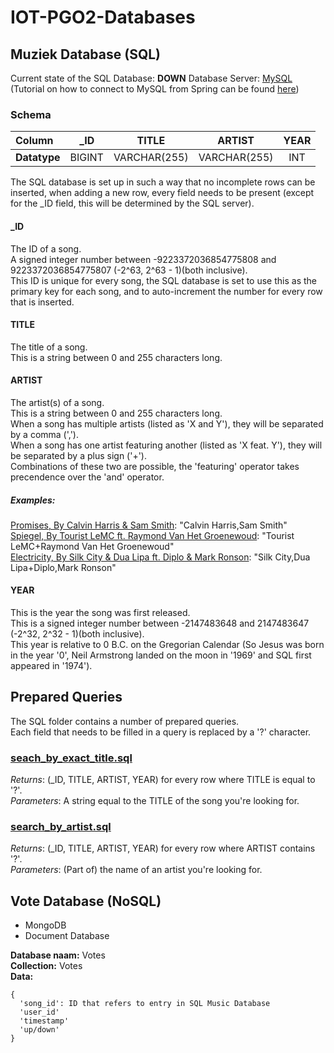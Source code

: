 # IOT-PGO2-Databases

## Muziek Database (SQL)

Current state of the SQL Database: **DOWN**
Database Server: [MySQL](https://dev.mysql.com/) (Tutorial on how to connect to MySQL from Spring can be found [here](https://spring.io/guides/gs/accessing-data-mysql/))

### Schema

| Column       | \_ID   | TITLE        | ARTIST       | YEAR     |
|:------------ |:------:|:------------:|:------------:|:--------:|
| **Datatype** | BIGINT | VARCHAR(255) | VARCHAR(255) | INT      |

The SQL database is set up in such a way that no incomplete rows can be inserted, when adding a new row, every field needs to be present (except for the \_ID field, this will be determined by the SQL server).

#### \_ID
The ID of a song.  
A signed integer number between -9223372036854775808 and 9223372036854775807 (-2^63, 2^63 - 1)(both inclusive).  
This ID is unique for every song, the SQL database is set to use this as the primary key for each song, and to auto-increment the number for every row that is inserted.  

#### TITLE
The title of a song.  
This is a string between 0 and 255 characters long.  

#### ARTIST
The artist(s) of a song.  
This is a string between 0 and 255 characters long.  
When a song has multiple artists (listed as 'X and Y'), they will be separated by a comma (',').  
When a song has one artist featuring another (listed as 'X feat. Y'), they will be separated by a plus sign ('+').  
Combinations of these two are possible, the 'featuring' operator takes precendence over the 'and' operator.  

##### Examples:
[Promises, By Calvin Harris & Sam Smith](https://www.ultratop.be/nl/song/1b4a55/Calvin-Harris-&-Sam-Smith-Promises): "Calvin Harris,Sam Smith"  
[Spiegel, By Tourist LeMC ft. Raymond Van Het Groenewoud](https://www.ultratop.be/nl/song/1b7d65/Tourist-LeMC-feat.-Raymond-van-het-Groenewoud-Spiegel): "Tourist LeMC+Raymond Van Het Groenewoud"  
[Electricity, By Silk City & Dua Lipa ft. Diplo & Mark Ronson](https://www.ultratop.be/nl/song/1b5934/Silk-City-&-Dua-Lipa-feat.-Diplo-&-Mark-Ronson-Electricity): "Silk City,Dua Lipa+Diplo,Mark Ronson"  

#### YEAR
This is the year the song was first released.  
This is a signed integer number between -2147483648 and 2147483647 (-2^32, 2^32 - 1)(both inclusive).  
This year is relative to 0 B.C. on the Gregorian Calendar (So Jesus was born in the year '0', Neil Armstrong landed on the moon in '1969' and SQL first appeared in '1974').  

## Prepared Queries
The SQL folder contains a number of prepared queries.  
Each field that needs to be filled in a query is replaced by a '?' character.  

### [seach_by_exact_title.sql](SQL/search_by_exact_title.sql)
_Returns_: (\_ID, TITLE, ARTIST, YEAR) for every row where TITLE is equal to '?'.  
_Parameters_: A string equal to the TITLE of the song you're looking for.

### [search_by_artist.sql](SQL/search_by_artist.sql)
_Returns_: (\_ID, TITLE, ARTIST, YEAR) for every row where ARTIST contains '?'.  
_Parameters_: (Part of) the name of an artist you're looking for.

## Vote Database (NoSQL)

- MongoDB
- Document Database

**Database naam:** Votes  
**Collection:** Votes  
**Data:**  
```
{  
  'song_id': ID that refers to entry in SQL Music Database  
  'user_id'  
  'timestamp'  
  'up/down'  
}
```


